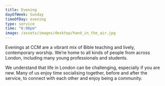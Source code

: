 ```yaml
---
title: Evening
dayOfWeek: Sunday
timeOfDay: evening
type: service
time: "6:00pm"
image: /assets/images/desktop/hand_in_the_air.jpg
---
```

Evenings at CCM are a vibrant mix of Bible teaching and lively, contemporary worship. We’re home to all kinds of people from across London, including many young professionals and students.

We understand that life in London can be challenging, especially if you are new. Many of us enjoy time socialising together, before and after the service, to connect with each other and enjoy being a community.
